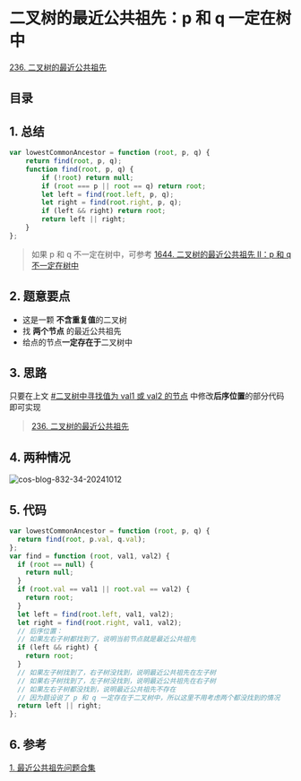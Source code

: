 
# 二叉树的最近公共祖先：p 和 q 一定在树中


[236. 二叉树的最近公共祖先](https://leetcode.cn/problems/lowest-common-ancestor-of-a-binary-tree/)


## 目录
<!-- toc -->
 ## 1. 总结 

```javascript
var lowestCommonAncestor = function (root, p, q) {
    return find(root, p, q);
    function find(root, p, q) {
        if (!root) return null;
        if (root === p || root == q) return root;
        let left = find(root.left, p, q);
        let right = find(root.right, p, q);
        if (left && right) return root;
        return left || right;
    }
};
```

> 如果 p 和 q 不一定在树中，可参考 [1644. 二叉树的最近公共祖先 II：p 和 q 不一定在树中](/post/ZXpbJEXs.html)

## 2. 题意要点

- 这是一颗 **不含重复值**的二叉树
- 找 **两个节点** 的最近公共祖先
- 给点的节点**一定存在于**二叉树中

## 3. 思路

只要在上文 [#二叉树中寻找值为 val1 或 val2 的节点](/post/4A42HTRk.html#二叉树中寻找值为-val1-或-val2-的节点) 中修改**后序位置**的部分代码即可实现

>[236. 二叉树的最近公共祖先](https://leetcode.cn/problems/lowest-common-ancestor-of-a-binary-tree/)

## 4. 两种情况

![cos-blog-832-34-20241012](https://blog-1310531898.cos.ap-beijing.myqcloud.com/832-34-20241012/Pasted%20image%2020240907095203.png)

## 5. 代码 

```javascript
var lowestCommonAncestor = function (root, p, q) {
  return find(root, p.val, q.val);
};
var find = function (root, val1, val2) {
  if (root == null) {
    return null;
  }
  if (root.val == val1 || root.val == val2) {
    return root;
  }
  let left = find(root.left, val1, val2);
  let right = find(root.right, val1, val2);
  // 后序位置：
  // 如果左右子树都找到了，说明当前节点就是最近公共祖先
  if (left && right) {
    return root;
  }
  // 如果左子树找到了，右子树没找到，说明最近公共祖先在左子树
  // 如果右子树找到了，左子树没找到，说明最近公共祖先在右子树
  // 如果左右子树都没找到，说明最近公共祖先不存在
  // 因为题设说了 p 和 q 一定存在于二叉树中，所以这里不用考虑两个都没找到的情况
  return left || right;
};
```

## 6. 参考

[1. 最近公共祖先问题合集](/post/q7paJHyD.html)